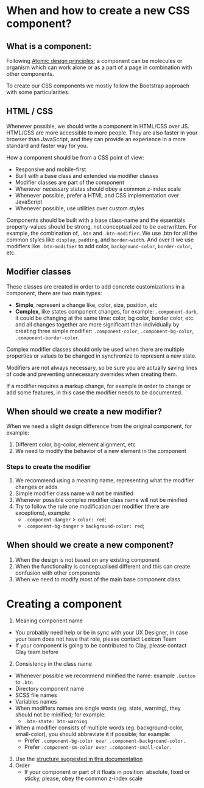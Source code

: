 # When and how to create a new CSS component?

## What is a component:

Following [Atomic design principles](http://bradfrost.com/blog/post/atomic-web-design/); a component can be molecules or organism which can work alone or as a part of a page in combination with other components.

To create our CSS components we mostly follow the Bootstrap approach with some particularities.

## HTML / CSS

Whenever possible, we should write a component in HTML/CSS over JS. HTML/CSS are more accessible to more people. They are also faster in your browser than JavaScript, and they can provide an experience in a more standard and faster way for you.

How a component should be from a CSS point of view:

-   Responsive and mobile-first
-   Built with a base class and extended via modifier classes
-   Modifier classes are part of the component
-   Whenever necessary states should obey a common z-index scale
-   Whenever possible, prefer a HTML and CSS implementation over JavaScript
-   Whenever possible, use utilities over custom styles

Components should be built with a base class-name and the essentials property-values should be strong, not conceptualized to be overwritten. For example, the combination of, `.btn` and `.btn-modifier`. We use .btn for all the common styles like `display`, `padding`, and `border-width`. And over it we use modifiers like `.btn-modifier` to add color, `background-color`, `border-color`, etc.

## Modifier classes

These classes are created in order to add concrete customizations in a component, there are two main types:

-   **Simple**, represent a change like, color, size, position, etc
-   **Complex**, like states component changes, for example: `.component-dark`, it could be changing at the same time: color, bg color, border color, etc. and all changes together are more significant than individually by creating three simple modifier: `.component-color`, `.component-bg-color`, `.component-border-color`.

Complex modifier classes should only be used when there are multiple properties or values to be changed in synchronize to represent a new state.

Modifiers are not always necessary, so be sure you are actually saving lines of code and preventing unnecessary overrides when creating them.

If a modifier requires a markup change, for example in order to change or add some features, in this case the modifier needs to be documented.

## When should we create a new modifier?

When we need a slight design difference from the original component, for example:

1. Different color, bg-color, element alignment, etc
2. We need to modify the behavior of a new element in the component

### Steps to create the modifier

1. We recommend using a meaning name, representing what the modifier changes or adds
2. Simple modifier class name will not be minified
3. Whenever possible complex modifier class name will not be minified
4. Try to follow the rule one modification per modifier (there are exceptions), example:
    - `.component-danger` > `color: red`;
    - `.component-bg-danger` > `background-color: red`;

## When should we create a new component?

1. When the design is not based on any existing component
2. When the functionality is conceptualised different and this can create confusion with other components
3. When we need to modify most of the main base component class

# Creating a component

1. Meaning component name

-   You probably need help or be in sync with your UX Designer, in case your team does not have that role, please contact Lexicon Team
-   If your component is going to be contributed to Clay, please contact Clay team before

2. Consistency in the class name

-   Whenever possible we recommend minified the name: example `.button` to `.btn`
-   Directory component name
-   SCSS file names
-   Variables names
-   When modifiers names are single words (eg. state, warning), they should not be minified; for example:
    -   `.btn-state: btn-warning`
-   When a modifier consists of multiple words (eg. background-color, small-color), you should abbreviate it if possible; for example:
    -   Prefer `.component-bg-color over .component-background-color.`
    -   Prefer `.component-sm-color over .component-small-color.`

3. Use the [structure suggested in this documentation](https://github.com/liferay/liferay-frontend-guidelines/tree/master/css)
4. Order
    - If your component or part of it floats in position: absolute, fixed or sticky, please, obey the common z-index scale
